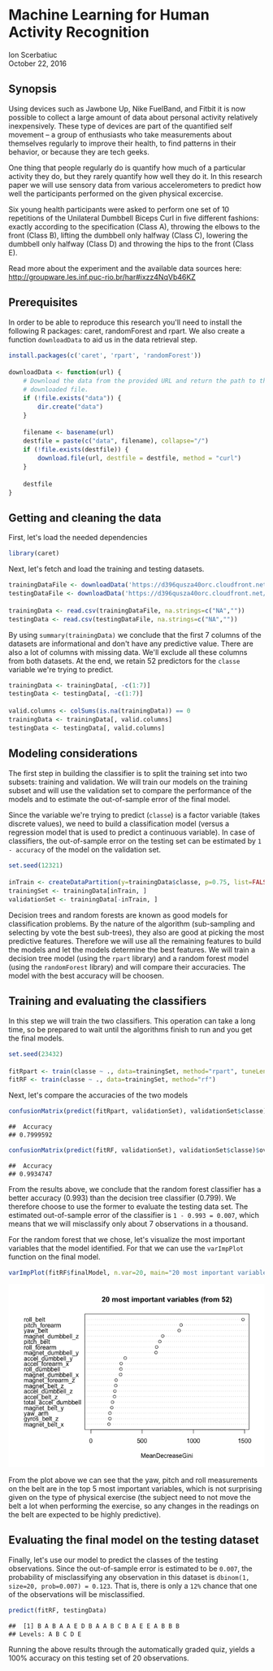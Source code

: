# Machine Learning for Human Activity Recognition
Ion Scerbatiuc  
October 22, 2016  



## Synopsis

Using devices such as Jawbone Up, Nike FuelBand, and Fitbit it is now possible to collect a large amount of data about personal activity relatively inexpensively. These type of devices are part of the quantified self movement – a group of enthusiasts who take measurements about themselves regularly to improve their health, to find patterns in their behavior, or because they are tech geeks. 

One thing that people regularly do is quantify how much of a particular activity they do, but they rarely quantify how well they do it. In this research paper we will use sensory data from various accelerometers to predict how well the participants performed on the given physical excercise.

Six young health participants were asked to perform one set of 10 repetitions of the Unilateral Dumbbell Biceps Curl in five different fashions: exactly according to the specification (Class A), throwing the elbows to the front (Class B), lifting the dumbbell only halfway (Class C), lowering the dumbbell only halfway (Class D) and throwing the hips to the front (Class E).

Read more about the experiment and the available data sources here: http://groupware.les.inf.puc-rio.br/har#ixzz4NqVb46KZ

## Prerequisites

In order to be able to reproduce this research you'll need to install the following R packages: caret, randomForest and rpart. We also create a function `downloadData` to aid us in the data retrieval step.


```r
install.packages(c('caret', 'rpart', 'randomForest'))

downloadData <- function(url) {
    # Download the data from the provided URL and return the path to the
    # downloaded file.
    if (!file.exists("data")) {
        dir.create("data")
    }

    filename <- basename(url)
    destfile = paste(c("data", filename), collapse="/")
    if (!file.exists(destfile)) {
        download.file(url, destfile = destfile, method = "curl")
    }

    destfile
}
```

## Getting and cleaning the data

First, let's load the needed dependencies


```r
library(caret)
```

Next, let's fetch and load the training and testing datasets.


```r
trainingDataFile <- downloadData('https://d396qusza40orc.cloudfront.net/predmachlearn/pml-training.csv')
testingDataFile <- downloadData('https://d396qusza40orc.cloudfront.net/predmachlearn/pml-testing.csv')

trainingData <- read.csv(trainingDataFile, na.strings=c("NA",""))
testingData <- read.csv(testingDataFile, na.strings=c("NA",""))
```

By using `summary(trainingData)` we conclude that the first 7 columns of the datasets are informational and don't have any predictive value. There are also a lot of columns with missing data. We'll exclude all these columns from both datasets. At the end, we retain 52 predictors for the `classe` variable we're trying to predict.


```r
trainingData <- trainingData[, -c(1:7)]
testingData <- testingData[, -c(1:7)]

valid.columns <- colSums(is.na(trainingData)) == 0
trainingData <- trainingData[, valid.columns]
testingData <- testingData[, valid.columns]
```

## Modeling considerations

The first step in building the classifier is to split the training set into two subsets: training and validation. We will train our models on the training subset and will use the validation set to compare the performance of the models and to estimate the out-of-sample error of the final model. 

Since the variable we're trying to predict (`classe`) is a factor variable (takes discrete values), we need to build a classification model (versus a regression model that is used to predict a continuous variable). In case of classifiers, the out-of-sample error on the testing set can be estimated by `1 - accuracy` of the model on the validation set.


```r
set.seed(12321)

inTrain <- createDataPartition(y=trainingData$classe, p=0.75, list=FALSE)
trainingSet <- trainingData[inTrain, ]
validationSet <- trainingData[-inTrain, ]
```

Decision trees and random forests are known as good models for classification problems. By the nature of the algorithm (sub-sampling and selecting by vote the best sub-trees), they also are good at picking the most predictive features. Therefore we will use all the remaining features to build the models and let the models determine the best features. We will train a decision tree model (using the `rpart` library) and a random forest model (using the `randomForest` library) and will compare their accuracies. The model with the best accuracy will be choosen.

## Training and evaluating the classifiers

In this step we will train the two classifiers. This operation can take a long time, so be prepared to wait until the algorithms finish to run and you get the final models.


```r
set.seed(23432)

fitRpart <- train(classe ~ ., data=trainingSet, method="rpart", tuneLength=20)
fitRF <- train(classe ~ ., data=trainingSet, method="rf")
```

Next, let's compare the accuracies of the two models


```r
confusionMatrix(predict(fitRpart, validationSet), validationSet$classe)$overall['Accuracy']
```

```
##  Accuracy 
## 0.7999592
```


```r
confusionMatrix(predict(fitRF, validationSet), validationSet$classe)$overall['Accuracy']
```

```
##  Accuracy 
## 0.9934747
```

From the results above, we conclude that the random forest classifier has a better accuracy (0.993) than the decision tree classifier (0.799). We therefore choose to use the former to evaluate the testing data set. The estimated out-of-sample error of the classifier is `1 - 0.993 = 0.007`, which means that we will misclassify only about 7 observations in a thousand.

For the random forest that we chose, let's visualize the most important variables that the model identified. For that we can use the `varImpPlot` function on the final model.


```r
varImpPlot(fitRF$finalModel, n.var=20, main="20 most important variables (from 52)")
```

![](research_files/figure-html/unnamed-chunk-9-1.png)<!-- -->

From the plot above we can see that the yaw, pitch and roll measurements on the belt are in the top 5 most important variables, which is not surprising given on the type of physical exercise (the subject need to not move the belt a lot when performing the exercise, so any changes in the readings on the belt are expected to be highly predictive).

## Evaluating the final model on the testing dataset

Finally, let's use our model to predict the classes of the testing observations. Since the out-of-sample error is estimated to be `0.007`, the probability of misclassifying any observation in this dataset is `dbinom(1, size=20, prob=0.007) = 0.123`. That is, there is only a `12%` chance that one of the observations will be misclassified.


```r
predict(fitRF, testingData)
```

```
##  [1] B A B A A E D B A A B C B A E E A B B B
## Levels: A B C D E
```

Running the above results through the automatically graded quiz, yields a 100% accuracy on this testing set of 20 observations.
